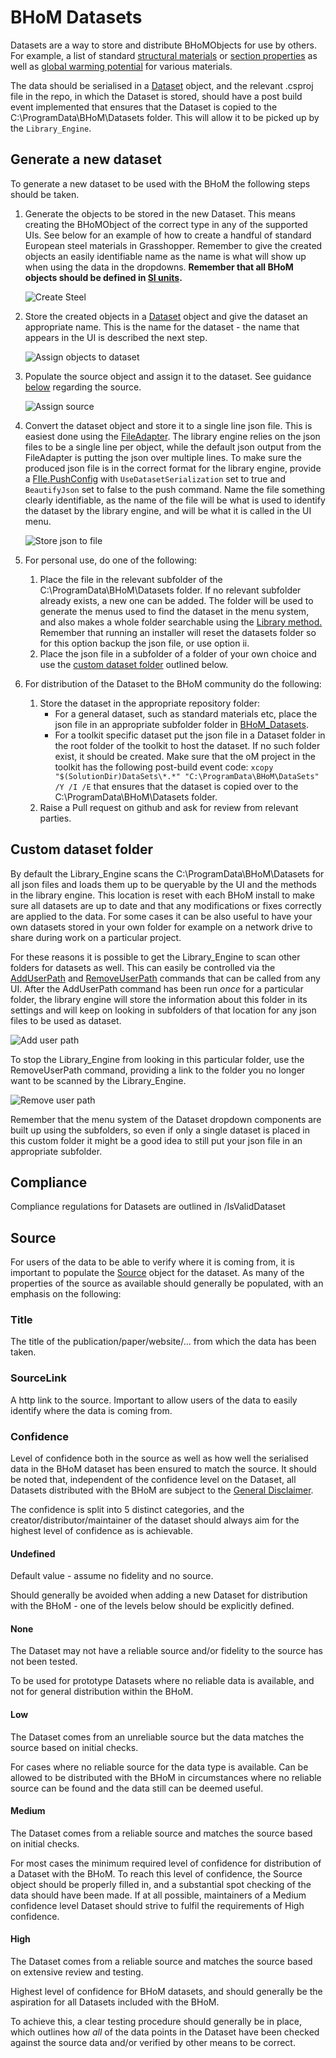 # BHoM Datasets


Datasets are a way to store and distribute BHoMObjects for use by others. For example, a list of standard [structural materials](https://github.com/BHoM/BHoM_Datasets/tree/main/DataSets/Materials) or [section properties](https://github.com/BHoM/BHoM_Datasets/tree/main/DataSets/SectionProperties) as well as [global warming potential](https://github.com/BHoM/LifeCycleAssessment_Toolkit/tree/main/DataSets) for various materials.

The data should be serialised in a [Dataset](https://github.com/BHoM/BHoM/blob/main/Data_oM/Library/Dataset.cs) object, and the relevant .csproj file in the repo, in which the Dataset is stored, should have a post build event implemented that ensures that the Dataset is copied to the C:\ProgramData\BHoM\Datasets folder. This will allow it to be picked up by the `Library_Engine`.

## Generate a new dataset

To generate a new dataset to be used with the BHoM the following steps should be taken.

1. Generate the objects to be stored in the new Dataset. This means creating the BHoMObject of the correct type in any of the supported UIs. See below for an example of how to create a handful of standard European steel materials in Grasshopper. Remember to give the created objects an easily identifiable name as the name is what will show up when using the data in the dropdowns. **Remember that all BHoM objects should be defined in [SI units](/documentation/BHoM-Units-conventions).**

    ![Create Steel](https://raw.githubusercontent.com/BHoM/documentation/main/docs/_images/Datasets/Example%20generate%20data.PNG)

2. Store the created objects in a [Dataset](https://github.com/BHoM/BHoM/blob/main/Data_oM/Library/Dataset.cs) object and give the dataset an appropriate name. This is the name for the dataset - the name that appears in the UI is described the next step.

    ![Assign objects to dataset](https://raw.githubusercontent.com/BHoM/documentation/main/docs/_images/Datasets/AssignObejctsToDataset.PNG)

3. Populate the source object and assign it to the dataset. See guidance [below](#Source) regarding the source.

    ![Assign source](https://raw.githubusercontent.com/BHoM/documentation/main/docs/_images/Datasets/AssignSourceToDataset.PNG)

4. Convert the dataset object and store it to a single line json file. This is easiest done using the [FileAdapter](https://github.com/BHoM/File_Toolkit). The library engine relies on the json files to be a single line per object, while the default json output from the FileAdapter is putting the json over multiple lines. To make sure the produced json file is in the correct format for the library engine, provide a [FIle.PushConfig](https://github.com/BHoM/File_Toolkit/blob/main/File_oM/Config/PushConfig.cs) with `UseDatasetSerialization` set to true and `BeautifyJson` set to false to the push command. Name the file something clearly identifiable, as the name of the file will be what is used to identify the dataset by the library engine, and will be what it is called in the UI menu.

    ![Store json to file](https://raw.githubusercontent.com/BHoM/documentation/main/docs/_images/Datasets/SaveDatasetToFile.PNG)

5. For personal use, do one of the following:
   1. Place the file in the relevant subfolder of the C:\ProgramData\BHoM\Datasets folder. If no relevant subfolder already exists, a new one can be added. The folder will be used to generate the menus used to find the dataset in the menu system, and also makes a whole folder searchable using the [Library method.](https://github.com/BHoM/BHoM_Engine/blob/main/Library_Engine/Query/Library.cs) Remember that running an installer will reset the datasets folder so for this option backup the json file, or use option ii.
   2. Place the json file in a subfolder of a folder of your own choice and use the [custom dataset folder](#Custom-dataset-folder) outlined below.
6. For distribution of the Dataset to the BHoM community do the following:
   1. Store the dataset in the appropriate repository folder:
      - For a general dataset, such as standard materials etc, place the json file in an appropriate subfolder folder in [BHoM_Datasets](https://github.com/BHoM/BHoM_Datasets/tree/main/DataSets).
      - For a toolkit specific dataset put the json file in a Dataset folder in the root folder of the toolkit to host the dataset. If no such folder exist, it should be created. Make sure that the oM project in the toolkit has the following post-build event code: `xcopy "$(SolutionDir)DataSets\*.*" "C:\ProgramData\BHoM\DataSets" /Y /I /E` that ensures that the dataset is copied over to the C:\ProgramData\BHoM\Datasets folder.
   2. Raise a Pull request on github and ask for review from relevant parties.


## Custom dataset folder

By default the Library_Engine scans the C:\ProgramData\BHoM\Datasets for all json files and loads them up to be queryable by the UI and the methods in the library engine. This location is reset with each BHoM install to make sure all datasets are up to date and that any modifications or fixes correctly are applied to the data. For some cases it can be also useful to have your own datasets stored in your own folder for example on a network drive to share during work on a particular project.

For these reasons it is possible to get the Library_Engine to scan other folders for datasets as well. This can easily be controlled via the [AddUserPath](https://github.com/BHoM/BHoM_Engine/blob/main/Library_Engine/Compute/AddUserPath.cs) and [RemoveUserPath](https://github.com/BHoM/BHoM_Engine/blob/main/Library_Engine/Compute/RemoveUserPath.cs) commands that can be called from any UI. After the AddUserPath command has been run _once_ for a particular folder, the library engine will store the information about this folder in its settings and will keep on looking in subfolders of that location for any json files to be used as dataset.

![Add user path](https://raw.githubusercontent.com/BHoM/documentation/main/docs/_images/Datasets/AddUserPath.PNG)

To stop the Library_Engine from looking in this particular folder, use the RemoveUserPath command, providing a link to the folder you no longer want to be scanned by the Library_Engine.

![Remove user path](https://raw.githubusercontent.com/BHoM/documentation/main/docs/_images/Datasets/RemoveUserPath.PNG)

Remember that the menu system of the Dataset dropdown components are built up using the subfolders, so even if only a single dataset is placed in this custom folder it might be a good idea to still put your json file in an appropriate subfolder.

## Compliance

Compliance regulations for Datasets are outlined in /IsValidDataset

## Source

For users of the data to be able to verify where it is coming from, it is important to populate the [Source](https://github.com/BHoM/BHoM/blob/main/Data_oM/Library/Source.cs) object for the dataset. As many of the properties of the source as available should generally be populated, with an emphasis on the following:

### Title
The title of the publication/paper/website/... from which the data has been taken.

### SourceLink
A http link to the source. Important to allow users of the data to easily identify where the data is coming from.

### Confidence
Level of confidence both in the source as well as how well the serialised data in the BHoM dataset has been ensured to match the source. It should be noted that, independent of the confidence level on the Dataset, all Datasets distributed with the BHoM are subject to the [General Disclaimer](https://github.com/BHoM/BHoM_Engine/blob/main/Library_Engine/Query/GeneralDisclaimer.cs).

The confidence is split into 5 distinct categories, and the creator/distributor/maintainer of the dataset should always aim for the highest level of confidence as is achievable.


#### Undefined
Default value - assume no fidelity and no source.

Should generally be avoided when adding a new Dataset for distribution with the BHoM - one of the levels below should be explicitly defined.

#### None
The Dataset may not have a reliable source and/or fidelity to the source has not been tested.

To be used for prototype Datasets where no reliable data is available, and not for general distribution within the BHoM. 
#### Low
The Dataset comes from an unreliable source but the data matches the source based on initial checks.

For cases where no reliable source for the data type is available. Can be allowed to be distributed with the BHoM in circumstances where no reliable source can be found and the data still can be deemed useful.
#### Medium
The Dataset comes from a reliable source and matches the source based on initial checks.

For most cases the minimum required level of confidence for distribution of a Dataset with the BHoM. To reach this level of confidence, the Source object should be properly filled in, and a substantial spot checking of the data should have been made. If at all possible, maintainers of a Medium confidence level Dataset should strive to fulfil the requirements of High confidence.
#### High
The Dataset comes from a reliable source and matches the source based on extensive review and testing.

Highest level of confidence for BHoM datasets, and should generally be the aspiration for all Datasets included with the BHoM.

To achieve this, a clear testing procedure should generally be in place, which outlines how _all_ of the data points in the Dataset have been checked against the source data and/or verified by other means to be correct.
